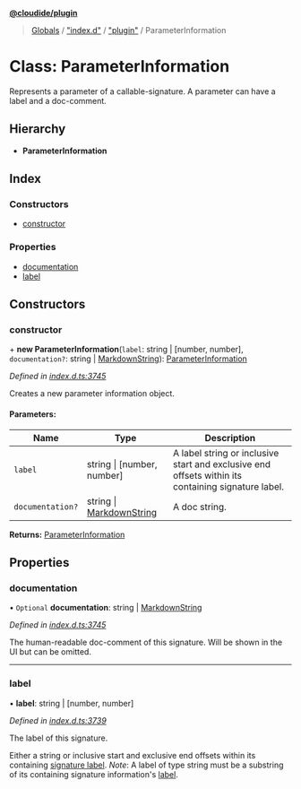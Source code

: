 **[@cloudide/plugin](../README.md)**

> [Globals](../README.md) / ["index.d"](../modules/_index_d_.md) / ["plugin"](../modules/_index_d_._plugin_.md) / ParameterInformation

# Class: ParameterInformation

Represents a parameter of a callable-signature. A parameter can
have a label and a doc-comment.

## Hierarchy

* **ParameterInformation**

## Index

### Constructors

* [constructor](_index_d_._plugin_.parameterinformation.md#constructor)

### Properties

* [documentation](_index_d_._plugin_.parameterinformation.md#documentation)
* [label](_index_d_._plugin_.parameterinformation.md#label)

## Constructors

### constructor

\+ **new ParameterInformation**(`label`: string \| [number, number], `documentation?`: string \| [MarkdownString](_index_d_._plugin_.markdownstring.md)): [ParameterInformation](_index_d_._plugin_.parameterinformation.md)

*Defined in [index.d.ts:3745](https://github.com/shuyaqian/cloudide-plugin-api/blob/6d83fa1/index.d.ts#L3745)*

Creates a new parameter information object.

#### Parameters:

Name | Type | Description |
------ | ------ | ------ |
`label` | string \| [number, number] | A label string or inclusive start and exclusive end offsets within its containing signature label. |
`documentation?` | string \| [MarkdownString](_index_d_._plugin_.markdownstring.md) | A doc string.  |

**Returns:** [ParameterInformation](_index_d_._plugin_.parameterinformation.md)

## Properties

### documentation

• `Optional` **documentation**: string \| [MarkdownString](_index_d_._plugin_.markdownstring.md)

*Defined in [index.d.ts:3745](https://github.com/shuyaqian/cloudide-plugin-api/blob/6d83fa1/index.d.ts#L3745)*

The human-readable doc-comment of this signature. Will be shown
in the UI but can be omitted.

___

### label

•  **label**: string \| [number, number]

*Defined in [index.d.ts:3739](https://github.com/shuyaqian/cloudide-plugin-api/blob/6d83fa1/index.d.ts#L3739)*

The label of this signature.

Either a string or inclusive start and exclusive end offsets within its containing
[signature label](#SignatureInformation.label). *Note*: A label of type string must be
a substring of its containing signature information's [label](#SignatureInformation.label).
